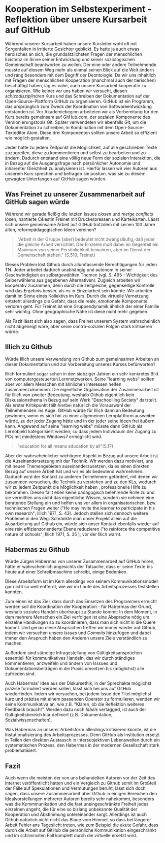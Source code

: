 # Kooperation im Selbstexperiment - Reflektion über unsere Kursarbeit auf GitHub

Während unserer Kursarbeit haben unsere Kursleiter wohl oft mit Sorgenfalten in irritierte Gesichter geblickt.
Es hatte ja auch etwas heroisches an sich, die grundsätzlichsten Fragen der menschlichen Existenz im Sinne seiner Entwicklung und seiner soziologischen Gemeinschaft beantworten zu wollen.
Der eine oder andere Teilnehmende musste auf diesem Weg mehr als einmal seinen Blick auf die Welt ändern und rang besonders mit dem Begriff der Deontologie.
Da wir uns inhaltlich mit Fragen der menschlichen Kooperation (manchmal auch der tierischen) beschäftigt haben, lag es nahe, auch unsere Kursarbeit kooperativ zu organisieren.
Wie keiner vor uns haben wir versucht, diesen *schizodisziplinären* Kurs und das Schreiben der Dokumentation auf der Open-Source-Plattform GitHub zu organisieren.
GitHub ist ein Programm, das ursprünglich zum Zweck der Koordination von Softwareentwicklung entstanden ist.
Vor Akademiebeginn arbeiteten wir als Vorbereitung für den Kurs bereits gemeinsam auf GitHub.com, der sozialen Komponente des Versionierungstools Git.
Später verwendeten wir ebenfalls Git, um die Dokumentation zu schreiben, in Kombination mit dem Open-Source-Texteditor Atom.
Diese drei Komponenten sollten unsere Arbeit so effizient wie möglich gestalten.

Jeder hatte zu jedem Zeitpunkt die Möglichkeit, auf alle geschrieben Texte zuzugreifen, diese zu kommentieren und selbst zu bearbeiten und zu ändern.
Dadurch entstand eine völlig neue Form der sozialen Interaktion, die in Bezug auf die Ausgangsfrage nach persönlicher Autonomie und inhärenter Gleichheit zu analysieren ist.
Hierfür lassen wir vier Autoren aus unserem Kurs sprechen und befragen sie postum, was sie zu diesem gewagten Unterfangen auf GitHub sagen würden.


## Was Freinet zu unserer Zusammenarbeit auf GitHub sagen würde

Während wir gerade fleißig die letzten Issues *closen* und *merge conflicts* lösen, hantierte Célestin Freinet mit Druckerpressen und Karteikarten.
Lässt sich unsere gemeinsame Arbeit auf GitHub trotzdem mit seinen 100 Jahre alten, reformpädagogischen Ideen vereinen?

>"Arbeit in der Gruppe [aber] bedeutet nicht zwangsläufig, daß jeder die gleiche Arbeit verrichtet. Der Einzelne muß dabei im Gegenteil ein Maximum von seiner Persönlichkeit bewahren, aber im Dienst der Gemeinschaft stehen." (S.510, Freinet)


Dieses Problem löst Github durch allumfassende Berechtigungen für jeden TN.
Jeder arbeitet dadurch unabhängig und autonom in seiner Geschwindigkeit an selbstgewählten Themen (vgl. S. 495 - Wichtigkeit des Selberwählens aus gegebenen Alternativen).
Zugleich arbeiten wir kooperativ zusammen, denn durch die zeitgleiche, gegenseitige Kontrolle  wird das Ergebnis besser, als es in Einzelarbeit sein könnte.
Wir arbeiten damit im Sinne eines Kollektivs im Kurs.
Durch die virtuelle Vernetzung entsteht allerdings die Gefahr, dass die reale, emotionale Komponente verloren geht.
Für Freinet ist eine Gruppendynamik ähnlich der einer Familie sehr wichtig.
Ohne geographische Nähe ist diese nicht mehr gegeben.

Als Fazit lässt sich also sagen, dass Freinet unserem System wahrscheinlich nicht abgeneigt wäre, aber seine contra-sozialen Folgen stark kritisieren würde.


## Illich zu Github

Würde Illich unsere Verwendung von Github zum gemeinsamen Arbeiten an dieser Dokumentation und zur Vorbereitung unseres Kurses befürworten?

Illich formuliert sogar schon in den siebziger Jahren ein sehr konkretes Bild von computergesteuerten Lernnetzwerken.
Seine "learning webs" sollten aber vor allem Menschen mit ähnlichen Interessen helfen zusammenzukommen.
Die eigentliche Organisation der Zusammenarbeit ist für Illich von zweiter Bedeutung, weshalb Github eigentlich kein Diskussionsthema in Bezug auf sein Werk "Deschooliing Society" darstellt.
Als erster Kritikpunkt fällt hierbei natürlich die Vorauswahl der Teilnehmenden ins Auge.
GitHub würde für Illich dann an Bedeutung gewinnen, wenn es sich hin zu einer allgemeinen Lernplattform ausweiten würde, zu der jeder Zugang hätte und in der jeder seine Ideen frei äußern kann.
Angewand auf seine "learning webs" müsste dann GitHub als Lernobjekt kategorisiert werden, so dass jedem Individuum der Zugang zu PCs mit mindestens Windows7 ermöglicht wird.
>"education for all means education by all"(S.17)

Aber der wahrscheinlicher wichtigere Aspekt in Bezug auf unsere Arbeit ist die Auseinandersetzung mit der Technik.
Wir werden dazu motiviert, uns mit neuen Themengebieten auseinanderzusetzen, da es einen direkten Bezug auf unsere Arbeit hat und wir es als bedeutend wahrnehmen.
Dadurch wird der Kontakt zu anderen Teilnehmern gefördert, mit denen wir zusammen versuchen, die Technik zu verstehen und zu den KLs, wodurch wir zu jedem Zeitpunkt die Möglichkeit haben , professionelle Hilfe zu bekommen. Diesen fällt eben keine pädagogisch belehrende Rolle zu und sie vermittlen uns nicht das eigentliche Wissen,
sondern sie nehmen eine beratende Stellung ein und helfen uns vor allem in organisatorischen, bzw. technischen Fragen weiter ("He may invite the learner to participate in his own research"; Illich 1971, S. 43).
Jedoch stellen sich dennoch weitere Probleme in den Weg:
Schränkte man unser Projekt allein auf die Ausarbeitung auf Github ein, würde sich unser Kontakt ebenfalls wieder auf eine rein effizienzorientierte Ebene reduzieren ("to reinforce the competitive nature of schools"; Illich 1971, S. 35 ), vor der Illich warnt.

## Habermas zu Github

Würde Jürgen Habermas von unserer Zusammenarbeit auf GitHub hören, hätte er wahrscheinlich angesichts der Tatsache, dass er seine Texte bis heute auf einer Schreibmaschine schreibt, einige Bedenken.

Diese Arbeitsform ist im Kern allerdings von seinem Kommunikationsmodell gar nicht so weit entfernt, wie  wir im Laufe des Arbeitsprozesses feststellen konnten.

Zum einen ist das Ziel, dass durch das Einsetzen des Programmes erreicht werden soll die Koordination der Kooperation - für Habermas der Grund, weshalb soziales Handeln überhaupt zu Stande kommt:
In dem Moment, in dem mehrere Menschen ein Ziel verfolgen ist eine Absprache nötig um einzelne Handlungen so zu koordinieren, dass man sich nicht in die Quere kommt.
Und genau diese Absprachen treffen wir immer wieder auf Github, indem wir versuchen unsere *Issues* und *Commits* hinzufügen und dabei immer den Anspruch haben den Anderen unsere Ziele verständlich zu machen.

Außerdem sind ständige Infragestellung von Gültigkeitsansprüchen essentiell für kommunikatives Handeln, das wir durch ständiges kommentieren, anzweifeln und ändern von Isssues und Dokumentationsbeiträgen in die Praxis umsetzen bis (möglichst) alle zufrieden sind.

Auch Habermas' Idee aus der Diskursethik, in der Sprechakte möglichst präzise formuliert werden sollen, lässt sich bei uns auf GitHub wiederfinden.
Indem wir versuchen, bei jedem Issue den Titel möglichst kurz und präzise mit einem passenden Operator zu formulieren, wenden wir seine Kommunikativa an, wie z.B. "Klären, ob die Reflektion weiteres Feedback braucht".
Werden dazu noch *labels* vertagged, ist auch der Gültigkeitsbereich klar definiert (z.B. Dokumentation, Sozialwissenschaften).

Was Habermas an unserer Arbeitsform allerdings kritisieren könnte, ist die Instutionalisierung des Arbeitsprozesses.
Denn GitHub als Institution ersetzt in Teilen den direkten Austausch in intersubjektiven Lebenswelten durch ein systematischen Prozess, den Habermas in der modernen Gesellschaft stark problematisiert.


## Fazit

Auch wenn die meisten der von uns behandelten Autoren vor der Zeit des Internet veröffentlicht hatten und ein Vergleich zu Github somit im Großteil der Fälle auf Spekulationen und Vermutungen beruht, lässt sich doch sagen, dass unsere Zusammenarbeit über Github in einigen Bereichen den Idealvorstellungen mehrerer Autoren bereits sehr nahekommt, besonders was die Kommmunikation und die fast uneingeschränkte Freiheit jedes einzelnen angeht, die für eine so bislang unbekannte Qualität der Kooperation und Abstimmung untereinander sorgt.
Allerdings ist auch Github natürlich nicht nicht das Blaue vom Himmel, so dass bei längerer Arbeit Fehler ans Tageslicht treten, wie zum Beispiel die akute Gefahr, dass durch die Arbeit auf GitHub die persönliche Kommunikation eingeschränkt und im schlimmsten Fall komplett durch die virtuelle ersetzt wird.
